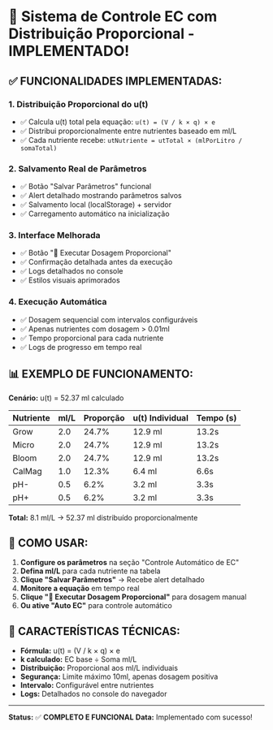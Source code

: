# 🚀 Sistema de Controle EC com Distribuição Proporcional - IMPLEMENTADO!

## ✅ FUNCIONALIDADES IMPLEMENTADAS:

### 1. **Distribuição Proporcional do u(t)**
- ✅ Calcula u(t) total pela equação: `u(t) = (V / k × q) × e`
- ✅ Distribui proporcionalmente entre nutrientes baseado em ml/L
- ✅ Cada nutriente recebe: `utNutriente = utTotal × (mlPorLitro / somaTotal)`

### 2. **Salvamento Real de Parâmetros**
- ✅ Botão "Salvar Parâmetros" funcional
- ✅ Alert detalhado mostrando parâmetros salvos
- ✅ Salvamento local (localStorage) + servidor
- ✅ Carregamento automático na inicialização

### 3. **Interface Melhorada**
- ✅ Botão "🚀 Executar Dosagem Proporcional" 
- ✅ Confirmação detalhada antes da execução
- ✅ Logs detalhados no console
- ✅ Estilos visuais aprimorados

### 4. **Execução Automática**
- ✅ Dosagem sequencial com intervalos configuráveis
- ✅ Apenas nutrientes com dosagem > 0.01ml
- ✅ Tempo proporcional para cada nutriente
- ✅ Logs de progresso em tempo real

## 📊 EXEMPLO DE FUNCIONAMENTO:

**Cenário:** u(t) = 52.37 ml calculado

| Nutriente | ml/L | Proporção | u(t) Individual | Tempo (s) |
|-----------|------|-----------|-----------------|-----------|
| Grow      | 2.0  | 24.7%     | 12.9 ml        | 13.2s     |
| Micro     | 2.0  | 24.7%     | 12.9 ml        | 13.2s     |
| Bloom     | 2.0  | 24.7%     | 12.9 ml        | 13.2s     |
| CalMag    | 1.0  | 12.3%     | 6.4 ml         | 6.6s      |
| pH-       | 0.5  | 6.2%      | 3.2 ml         | 3.3s      |
| pH+       | 0.5  | 6.2%      | 3.2 ml         | 3.3s      |

**Total:** 8.1 ml/L → 52.37 ml distribuído proporcionalmente

## 🎯 COMO USAR:

1. **Configure os parâmetros** na seção "Controle Automático de EC"
2. **Defina ml/L** para cada nutriente na tabela
3. **Clique "Salvar Parâmetros"** → Recebe alert detalhado
4. **Monitore a equação** em tempo real
5. **Clique "🚀 Executar Dosagem Proporcional"** para dosagem manual
6. **Ou ative "Auto EC"** para controle automático

## 🔧 CARACTERÍSTICAS TÉCNICAS:

- **Fórmula:** u(t) = (V / k × q) × e
- **k calculado:** EC base ÷ Soma ml/L
- **Distribuição:** Proporcional aos ml/L individuais
- **Segurança:** Limite máximo 10ml, apenas dosagem positiva
- **Intervalo:** Configurável entre nutrientes
- **Logs:** Detalhados no console do navegador

---

**Status:** ✅ **COMPLETO E FUNCIONAL**
**Data:** Implementado com sucesso! 